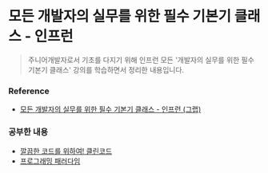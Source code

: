 # 모든 개발자의 실무를 위한 필수 기본기 클래스 - 인프런

> 주니어개발자로서 기초를 다지기 위해 인프런 모든 '개발자의 실무를 위한 필수 기본기 클래스' 강의를 학습하면서 정리한 내용입니다.

### Reference
- [모든 개발자의 실무를 위한 필수 기본기 클래스 - 인프런 (그랩)](https://www.inflearn.com/course/%EA%B0%9C%EB%B0%9C%EC%9E%90-%EC%8B%A4%EB%AC%B4-%EA%B8%B0%EB%B3%B8%EA%B8%B0)


### 공부한 내용

- [깔끔한 코드를 위하여! 클린코드](https://github.com/kdh92417/TIL/blob/master/basic/essential_basic_skills/clean_code.md)
- [프로그래밍 패러다임](https://github.com/kdh92417/TIL/blob/master/basic/essential_basic_skills/programming_paradigm.md)